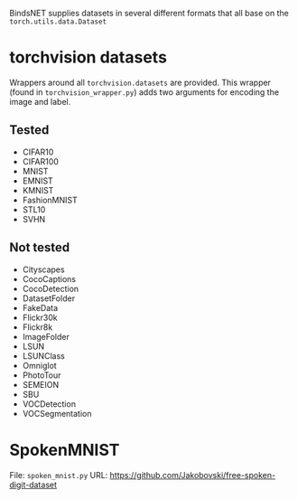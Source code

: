 BindsNET supplies datasets in several different formats that all base on
the `torch.utils.data.Dataset`

# torchvision datasets

Wrappers around all `torchvision.datasets` are provided. This wrapper
(found in `torchvision_wrapper.py`) adds two arguments for encoding the
image and label.

## Tested

- CIFAR10
- CIFAR100
- MNIST
- EMNIST
- KMNIST
- FashionMNIST
- STL10
- SVHN

## Not tested

- Cityscapes
- CocoCaptions
- CocoDetection
- DatasetFolder
- FakeData
- Flickr30k
- Flickr8k
- ImageFolder
- LSUN
- LSUNClass
- Omniglot
- PhotoTour
- SEMEION
- SBU
- VOCDetection
- VOCSegmentation

# SpokenMNIST

File: `spoken_mnist.py`
URL: https://github.com/Jakobovski/free-spoken-digit-dataset
